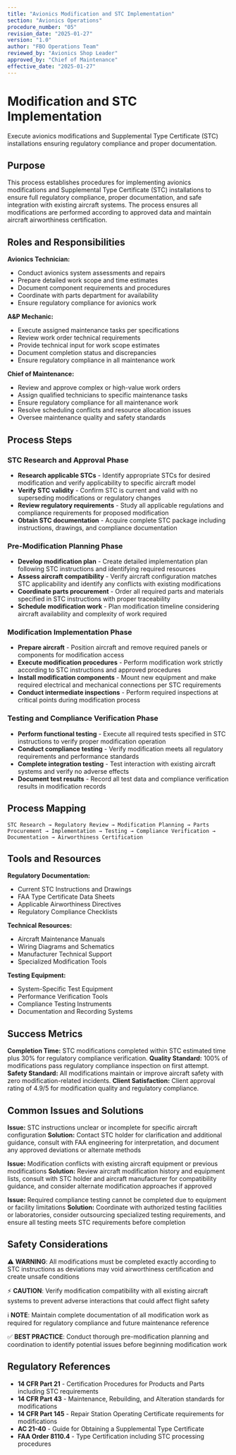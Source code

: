 ```yaml
---
title: "Avionics Modification and STC Implementation"
section: "Avionics Operations"
procedure_number: "05"
revision_date: "2025-01-27"
version: "1.0"
author: "FBO Operations Team"
reviewed_by: "Avionics Shop Leader"
approved_by: "Chief of Maintenance"
effective_date: "2025-01-27"
---
```


# Modification and STC Implementation

Execute avionics modifications and Supplemental Type Certificate (STC) installations ensuring regulatory compliance and proper documentation.

## Purpose

This process establishes procedures for implementing avionics modifications and Supplemental Type Certificate (STC) installations to ensure full regulatory compliance, proper documentation, and safe integration with existing aircraft systems. The process ensures all modifications are performed according to approved data and maintain aircraft airworthiness certification.

## Roles and Responsibilities

**Avionics Technician:**

- Conduct avionics system assessments and repairs
- Prepare detailed work scope and time estimates
- Document component requirements and procedures
- Coordinate with parts department for availability
- Ensure regulatory compliance for avionics work

**A&P Mechanic:**

- Execute assigned maintenance tasks per specifications
- Review work order technical requirements
- Provide technical input for work scope estimates
- Document completion status and discrepancies
- Ensure regulatory compliance in all maintenance work

**Chief of Maintenance:**

- Review and approve complex or high-value work orders
- Assign qualified technicians to specific maintenance tasks
- Ensure regulatory compliance for all maintenance work
- Resolve scheduling conflicts and resource allocation issues
- Oversee maintenance quality and safety standards
## Process Steps

### STC Research and Approval Phase

- **Research applicable STCs** - Identify appropriate STCs for desired modification and verify applicability to specific aircraft model
- **Verify STC validity** - Confirm STC is current and valid with no superseding modifications or regulatory changes
- **Review regulatory requirements** - Study all applicable regulations and compliance requirements for proposed modification
- **Obtain STC documentation** - Acquire complete STC package including instructions, drawings, and compliance documentation

### Pre-Modification Planning Phase

- **Develop modification plan** - Create detailed implementation plan following STC instructions and identifying required resources
- **Assess aircraft compatibility** - Verify aircraft configuration matches STC applicability and identify any conflicts with existing modifications
- **Coordinate parts procurement** - Order all required parts and materials specified in STC instructions with proper traceability
- **Schedule modification work** - Plan modification timeline considering aircraft availability and complexity of work required

### Modification Implementation Phase

- **Prepare aircraft** - Position aircraft and remove required panels or components for modification access
- **Execute modification procedures** - Perform modification work strictly according to STC instructions and approved procedures
- **Install modification components** - Mount new equipment and make required electrical and mechanical connections per STC requirements
- **Conduct intermediate inspections** - Perform required inspections at critical points during modification process

### Testing and Compliance Verification Phase

- **Perform functional testing** - Execute all required tests specified in STC instructions to verify proper modification operation
- **Conduct compliance testing** - Verify modification meets all regulatory requirements and performance standards
- **Complete integration testing** - Test interaction with existing aircraft systems and verify no adverse effects
- **Document test results** - Record all test data and compliance verification results in modification records

## Process Mapping

```
STC Research → Regulatory Review → Modification Planning → Parts Procurement → Implementation → Testing → Compliance Verification → Documentation → Airworthiness Certification
```

## Tools and Resources

**Regulatory Documentation:**

- Current STC Instructions and Drawings
- FAA Type Certificate Data Sheets
- Applicable Airworthiness Directives
- Regulatory Compliance Checklists

**Technical Resources:**

- Aircraft Maintenance Manuals
- Wiring Diagrams and Schematics
- Manufacturer Technical Support
- Specialized Modification Tools

**Testing Equipment:**

- System-Specific Test Equipment
- Performance Verification Tools
- Compliance Testing Instruments
- Documentation and Recording Systems

## Success Metrics

**Completion Time:** STC modifications completed within STC estimated time plus 30% for regulatory compliance verification.
**Quality Standard:** 100% of modifications pass regulatory compliance inspection on first attempt.
**Safety Standard:** All modifications maintain or improve aircraft safety with zero modification-related incidents.
**Client Satisfaction:** Client approval rating of 4.9/5 for modification quality and regulatory compliance.

## Common Issues and Solutions

**Issue:** STC instructions unclear or incomplete for specific aircraft configuration
**Solution:** Contact STC holder for clarification and additional guidance, consult with FAA engineering for interpretation, and document any approved deviations or alternate methods

**Issue:** Modification conflicts with existing aircraft equipment or previous modifications
**Solution:** Review aircraft modification history and equipment lists, consult with STC holder and aircraft manufacturer for compatibility guidance, and consider alternate modification approaches if approved

**Issue:** Required compliance testing cannot be completed due to equipment or facility limitations
**Solution:** Coordinate with authorized testing facilities or laboratories, consider outsourcing specialized testing requirements, and ensure all testing meets STC requirements before completion

## Safety Considerations

⚠️ **WARNING**: All modifications must be completed exactly according to STC instructions as deviations may void airworthiness certification and create unsafe conditions

⚡ **CAUTION**: Verify modification compatibility with all existing aircraft systems to prevent adverse interactions that could affect flight safety

ℹ️ **NOTE**: Maintain complete documentation of all modification work as required for regulatory compliance and future maintenance reference

✅ **BEST PRACTICE**: Conduct thorough pre-modification planning and coordination to identify potential issues before beginning modification work

## Regulatory References

- **14 CFR Part 21** - Certification Procedures for Products and Parts including STC requirements
- **14 CFR Part 43** - Maintenance, Rebuilding, and Alteration standards for modifications
- **14 CFR Part 145** - Repair Station Operating Certificate requirements for modifications
- **AC 21-40** - Guide for Obtaining a Supplemental Type Certificate
- **FAA Order 8110.4** - Type Certification including STC processing procedures
